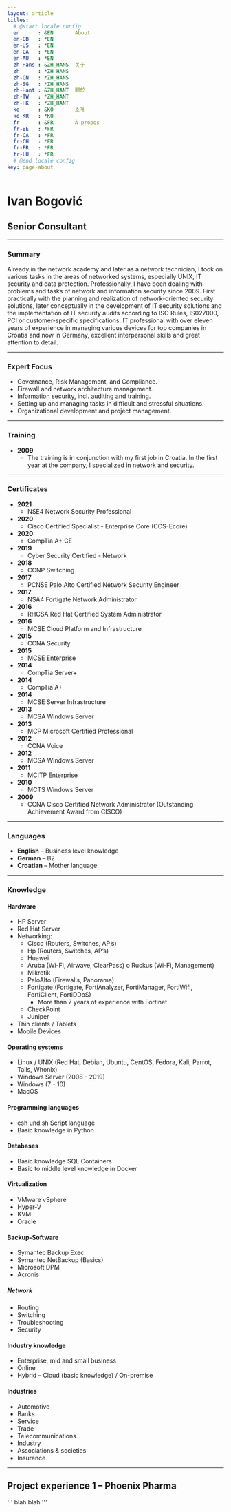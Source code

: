 ```yaml
---
layout: article
titles:
  # @start locale config
  en      : &EN       About
  en-GB   : *EN
  en-US   : *EN
  en-CA   : *EN
  en-AU   : *EN
  zh-Hans : &ZH_HANS  关于
  zh      : *ZH_HANS
  zh-CN   : *ZH_HANS
  zh-SG   : *ZH_HANS
  zh-Hant : &ZH_HANT  關於
  zh-TW   : *ZH_HANT
  zh-HK   : *ZH_HANT
  ko      : &KO       소개
  ko-KR   : *KO
  fr      : &FR       À propos
  fr-BE   : *FR
  fr-CA   : *FR
  fr-CH   : *FR
  fr-FR   : *FR
  fr-LU   : *FR
  # @end locale config
key: page-about
---
```


# Ivan Bogović
## Senior Consultant

---
### Summary  

Already in the network academy and later as a network technician, I took on various tasks in the areas of networked systems, especially UNIX, IT security and data protection.
Professionally, I have been dealing with problems and tasks of network and information security since 2009. First practically with the planning and realization of network-oriented security solutions, later conceptually in the development of IT security solutions and the implementation of IT security audits according to ISO Rules, IS027000, PCI or customer-specific specifications.
IT professional with over eleven years of experience in managing various devices for top companies in Croatia and now in Germany, excellent interpersonal skills and great attention to detail.  

---

### Expert Focus
- Governance, Risk Management, and Compliance.  
- Firewall and network architecture management.  
- Information security, incl. auditing and training.  
- Setting up and managing tasks in difficult and stressful situations.  
- Organizational development and project management.  

---

### Training  

- **2009** 
  - The training is in conjunction with my first job in Croatia. In the first year at the company, I specialized in network and security.

---

### Certificates  
- **2021**
  - NSE4 Network Security Professional
- **2020**
  - Cisco Certified Specialist - Enterprise Core (CCS-Ecore)
- **2020**
  - CompTia A+ CE
- **2019**
  - Cyber Security Certified - Network
- **2018**
  - CCNP Switching
- **2017**
  - PCNSE Palo Alto Certified Network Security Engineer
- **2017**
  - NSA4 Fortigate Network Administrator
- **2016**
  - RHCSA Red Hat Certified System Administrator
- **2016**
  - MCSE Cloud Platform and Infrastructure
- **2015**
  - CCNA Security
- **2015**
  - MCSE Enterprise
- **2014**
  - CompTia Server+
- **2014**
  - CompTia A+
- **2014**
  - MCSE Server Infrastructure
- **2013**
  - MCSA Windows Server
- **2013**
  - MCP Microsoft Certified Professional
- **2012**
  - CCNA Voice
- **2012**
  - MCSA Windows Server
- **2011**
  - MCITP Enterprise
- **2010**
  - MCTS Windows Server
- **2009**
  - CCNA Cisco Certified Network Administrator (Outstanding Achievement Award from CISCO)

---

### Languages

- **English** – Business level knowledge
- **German** – B2
- **Croatian** – Mother language

---

### Knowledge

#### Hardware

- HP Server
- Red Hat Server
- Networking:
  - Cisco (Routers, Switches, AP’s)
  - Hp (Routers, Switches, AP’s)
  - Huawei
  - Aruba (Wi-Fi, Airwave, ClearPass) o Ruckus (Wi-Fi, Management)
  - Mikrotik
  - PaloAlto (Firewalls, Panorama)
  - Fortigate (Fortigate, FortiAnalyzer, FortiManager, FortiWifi, FortiClient, FortiDDoS)
    - More than 7 years of experience with Fortinet
  - CheckPoint
  - Juniper
- Thin clients / Tablets
- Mobile Devices

#### Operating systems

- Linux / UNIX (Red Hat, Debian, Ubuntu, CentOS, Fedora, Kali, Parrot, Tails, Whonix)
- Windows Server (2008 - 2019)
- Windows (7 - 10)
- MacOS

#### Programming languages

- csh und sh Script language
- Basic knowledge in Python

#### Databases

- Basic knowledge SQL Containers
- Basic to middle level knowledge in Docker

#### Virtualization

- VMware vSphere
- Hyper-V
- KVM
- Oracle

#### Backup-Software

- Symantec Backup Exec
- Symantec NetBackup (Basics)
- Microsoft DPM
- Acronis


##### Network

- Routing
- Switching
- Troubleshooting
- Security


#### Industry knowledge

- Enterprise, mid and small business
- Online
- Hybrid – Cloud (basic knowledge) / On-premise

 
#### Industries
- Automotive
- Banks
- Service
- Trade
- Telecommunications
- Industry
- Associations & societies
- Insurance

---

## Project experience 1 – Phoenix Pharma
'''
blah blah
'''